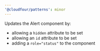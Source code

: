 ```yaml
---
'@cloudfour/patterns': minor
---
```


Updates the Alert component by:
- allowing a `hidden` attribute to be set
- allowing an `id` attribute to be set
- adding a `role="status"` to the component
